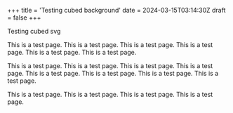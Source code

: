 +++
title = 'Testing cubed background'
date = 2024-03-15T03:14:30Z
draft = false
+++

Testing cubed svg

This is a test page. This is a test page. This is a test page. This is a test page. This is a test page. This is a test page. 

This is a test page. This is a test page. This is a test page. This is a test page. This is a test page. This is a test page. This is a test page. This is a test page. 

This is a test page. This is a test page. This is a test page. This is a test page. 
